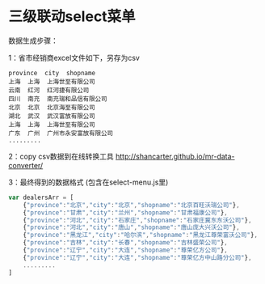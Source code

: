 # 三级联动select菜单

数据生成步骤：

1：省市经销商excel文件如下，另存为csv

```excel
province  city  shopname
上海  上海  上海世至有限公司
云南  红河  红河捷有限公司
四川  南充  南充瑞和品信有限公司
北京  北京  北京海至有限公司
湖北  武汉  武汉富放有限公司
上海  上海  上海世至有限公司
广东  广州  广州市永安富放有限公司
.........
```

2：copy csv数据到在线转换工具 http://shancarter.github.io/mr-data-converter/

3：最终得到的数据格式 (包含在select-menu.js里)

```javascript
var dealersArr = [
    {"province":"北京","city":"北京","shopname":"北京百旺沃瑞公司"},
    {"province":"甘肃","city":"兰州","shopname":"甘肃福康公司"},
    {"province":"河北","city":"石家庄","shopname":"石家庄冀东东沃公司"},
    {"province":"河北","city":"唐山","shopname":"唐山庞大兴沃公司"},
    {"province":"黑龙江","city":"哈尔滨","shopname":"黑龙江尊荣富沃公司"},
    {"province":"吉林","city":"长春","shopname":"吉林盛荣公司"},
    {"province":"辽宁","city":"大连","shopname":"尊荣亿方公司"},
    {"province":"辽宁","city":"大连","shopname":"尊荣亿方中山路分公司"},
    .........
]
```
